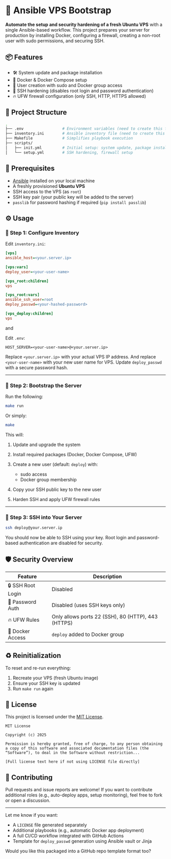 # 🔧 Ansible VPS Bootstrap

**Automate the setup and security hardening of a fresh Ubuntu VPS** with a single Ansible-based workflow. This project prepares your server for production by installing Docker, configuring a firewall, creating a non-root user with sudo permissions, and securing SSH.


## 📦 Features

* 🛠️ System update and package installation
* 🐳 Docker & Docker Compose setup
* 👤 User creation with sudo and Docker group access
* 🔐 SSH hardening (disables root login and password authentication)
* 🔥 UFW firewall configuration (only SSH, HTTP, HTTPS allowed)


## 📁 Project Structure

```bash
.
├── .env                 # Environment variables (need to create this file)
├── inventory.ini        # Ansible inventory file (need to create this file)
├── Makefile             # Simplifies playbook execution
├── scripts/
│   ├── init.yml         # Initial setup: system update, package install, user creation
│   └── setup.yml        # SSH hardening, firewall setup
```


## 🧰 Prerequisites

* [Ansible](https://docs.ansible.com/ansible/latest/installation_guide/intro_installation.html) installed on your local machine
* A freshly provisioned **Ubuntu VPS**
* SSH access to the VPS (as `root`)
* SSH key pair (your public key will be added to the server)
* `passlib` for password hashing if required (`pip install passlib`)


## ⚙️ Usage

### 🔹 Step 1: Configure Inventory

Edit `inventory.ini`:

```ini
[vps]
ansible_host=<your.server.ip>

[vps:vars]
deploy_user=<your-user-name>

[vps_root:children]
vps

[vps_root:vars]
ansible_ssh_user=root
deploy_passwd=<your-hashed-password>

[vps_deploy:children]
vps
```

and

Edit `.env`:

```env
HOST_SERVER=<your-user-name>@<your.server.ip>
```

Replace `<your.server.ip>` with your actual VPS IP address.
And replace `<your-user-name>` with your new user name for VPS.
Update `deploy_passwd` with a secure password hash.

---

### 🔹 Step 2: Bootstrap the Server

Run the following:

```bash
make run
```

Or simply:

```bash
make
```

This will:

1. Update and upgrade the system
2. Install required packages (Docker, Docker Compose, UFW)
3. Create a new user (default: `deploy`) with:

   * sudo access
   * Docker group membership
4. Copy your SSH public key to the new user
5. Harden SSH and apply UFW firewall rules

---

### 🔹 Step 3: SSH into Your Server

```bash
ssh deploy@your.server.ip
```

You should now be able to SSH using your key.
Root login and password-based authentication are disabled for security.


## 🛡️ Security Overview

| Feature           | Description                                        |
| ----------------- | -------------------------------------------------- |
| 🔒 SSH Root Login | Disabled                                           |
| 🔐 Password Auth  | Disabled (uses SSH keys only)                      |
| 🔥 UFW Rules      | Only allows ports 22 (SSH), 80 (HTTP), 443 (HTTPS) |
| 🐳 Docker Access  | `deploy` added to Docker group                     |


## ♻️ Reinitialization

To reset and re-run everything:

1. Recreate your VPS (fresh Ubuntu image)
2. Ensure your SSH key is updated
3. Run `make run` again


## 📜 License

This project is licensed under the [MIT License](LICENSE).

```text
MIT License

Copyright (c) 2025 

Permission is hereby granted, free of charge, to any person obtaining a copy of this software and associated documentation files (the “Software”), to deal in the Software without restriction...

[Full license text here if not using LICENSE file directly]
```


## 🤝 Contributing

Pull requests and issue reports are welcome!
If you want to contribute additional roles (e.g., auto-deploy apps, setup monitoring), feel free to fork or open a discussion.

---

Let me know if you want:

* A `LICENSE` file generated separately
* Additional playbooks (e.g., automatic Docker app deployment)
* A full CI/CD workflow integrated with GitHub Actions
* Template for `deploy_passwd` generation using Ansible vault or Jinja

Would you like this packaged into a GitHub repo template format too?
